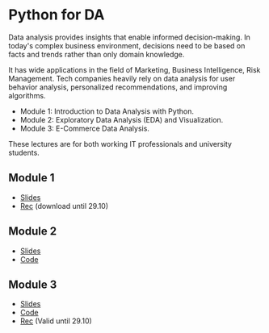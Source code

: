 
# Python for DA

Data analysis provides insights that enable informed decision-making. In today's complex business environment, decisions need to be based on facts and trends rather than only domain knowledge.

It has wide applications in the field of Marketing, Business Intelligence, Risk Management. Tech companies heavily rely on data analysis for user behavior analysis, personalized recommendations, and improving algorithms.

- Module 1: Introduction to Data Analysis with Python.
- Module 2: Exploratory Data Analysis (EDA) and Visualization.
- Module 3: E-Commerce Data Analysis.

These lectures are for both working IT professionals and university students.

## Module 1

- [Slides](https://docs.google.com/presentation/d/e/2PACX-1vQtlFYQe6x68tezz7A1nYtRoorRfc9HDeg2n53EmhfavVK1GROZ4a8PjB43fUodCBpOyJeQhycq2N_m/pub?start=false&loop=false&delayms=3000&slide=id.g2e9327ae303_0_5)
- [Rec](https://we.tl/t-zWEDgBKdHu) (download until 29.10)


## Module 2
- [Slides](https://docs.google.com/presentation/d/e/2PACX-1vT-ngou1cqhXE76cpDK8Dx8UtJonucNBU17_yIpkyD_Yxa8KUMcYSsU-pOLJqoBbxC6I81B9pdsn__L/pub?start=false&loop=false&delayms=3000&slide=id.g2e9327ae303_0_5)
- [Code](https://colab.research.google.com/drive/1F1sOLJVeZHly4A-Wb2O-BLEXMWp78_BU#scrollTo=G4oq4Us2M3Y4)

## Module 3
- [Slides](https://docs.google.com/presentation/d/e/2PACX-1vTMfbDF_wRRp93ePDOC82IKZMbVXtHNzPn9iTN01u3I6iY5lLjptzAdd-JfU8ZfaT4LQ0lUmJfdywP2/pub?start=false&loop=false&delayms=3000&slide=id.g2e9327ae303_0_5)
- [Code](https://colab.research.google.com/drive/1jSu_L19gjXdfOefctvfDuLyql2czhdgy?usp=sharing)
- [Rec](https://we.tl/t-5WfNnae1KK) (Valid until 29.10)
